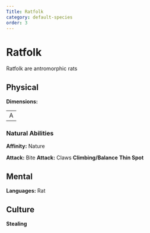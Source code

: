 ```yaml
---
Title: Ratfolk
category: default-species 
order: 3
---
```


# Ratfolk

<!-- short description -->
Ratfolk are antromorphic rats

<!-- always facing northwards -->
## Physical 
**Dimensions:**

<table>
  <tr>
    <td>A</td>
  </tr>
</table>

### Natural Abilities

**Affinity:** Nature

**Attack:** Bite
**Attack:** Claws
**Climbing/Balance**
**Thin Spot**

## Mental

**Languages:** Rat

## Culture

**Stealing**
